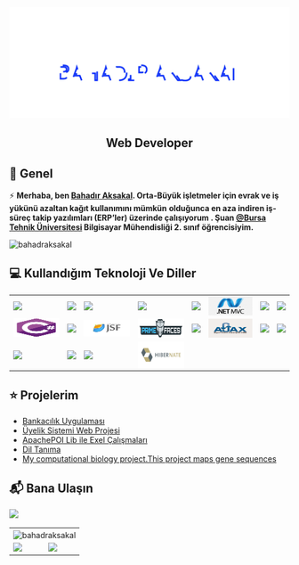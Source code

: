 <link href="https://cdn.jsdelivr.net/npm/bootstrap@5.1.1/dist/css/bootstrap.min.css" rel="stylesheet" integrity="sha384-F3w7mX95PdgyTmZZMECAngseQB83DfGTowi0iMjiWaeVhAn4FJkqJByhZMI3AhiU" crossorigin="anonymous">
<img src="./Bahadr.svg" widht="860px"></img>  

<h2 align="center">Web Developer</h2>

## 📖  Genel
⚡ **Merhaba, ben [Bahadır Aksakal](https://www.linkedin.com/in/bahad%C4%B1r-aksakal-360b721b7/). Orta-Büyük işletmeler için evrak ve iş yükünü azaltan kağıt kullanımını mümkün**
**olduğunca en aza indiren iş-süreç takip yazılımları (ERP’ler) üzerinde çalışıyorum . Şuan [@Bursa Tehnik Üniversitesi](https://btu.edu.tr/) Bilgisayar Mühendisliği 2. sınıf öğrencisiyim.**
<p align="left"><img src="https://komarev.com/ghpvc/?username=bahadraksakal&label=Profile%20views&color=ff0f32&style=flat" alt="bahadraksakal" /></p>

## :computer: Kullandığım Teknoloji Ve Diller
<div class="container" style="align-items: center">
            <table class="table table-striped table-bordered table-hover" sty>
                    <tr>
                        <td><img align="left" src="https://img.shields.io/badge/Java-ED8B00?style=for-the-badge&logo=java&logoColor=white"/></td>
                        <td><img align="left" src="https://img.shields.io/badge/Java EE-ff6600?style=for-the-badge&logo=java&logoColor=white"/></td>
                        <td><img align="left" src="https://img.shields.io/badge/Microsoft_Excel-217346?style=for-the-badge&logo=microsoft-excel&logoColor=white"/></td>
                        <td><img align="left" src="https://img.shields.io/badge/Selenium-43B02A?style=for-the-badge&logo=Selenium&logoColor=white"/></td>
                        <td><img align="left" src="https://img.shields.io/badge/MySQL-00000F?style=for-the-badge&logo=mysql&logoColor=white"/></td>
                        <td><img align="left" src="./img/ASPMVC.png" width="104" height="34"/></td>
                        <td><img align="left" src="https://img.shields.io/badge/Python-FFD43B?style=for-the-badge&logo=python&logoColor=darkgreen"/></td>
                        <td><img align="left" src="https://img.shields.io/badge/c-%2300599C.svg?style=for-the-badge&logo=c&logoColor=white"/></td>
                    </tr>
                    <tr>
                        <td><img src="./csharp-original.svg" width="104" height="34"/></td>                        
                        <td><img align="left" src="https://img.shields.io/badge/css3-%231572B6.svg?style=for-the-badge&logo=css3&logoColor=white"/></td>
                        <td><img align="left" src="./img/javaSF.png" width="104" height="30" /></td>
                        <td><img align="left" src="./img/primefaces_logo.png" width="104" height="34" /></td>
                        <td><img align="left" src="https://img.shields.io/badge/jQuery-0769AD?style=for-the-badge&logo=jquery&logoColor=white"/></td>
                        <td><img align="left" src="./img/ajax_basic.png" width="104" height="34" /></td>
                        <td><img align="left" src="https://img.shields.io/badge/bootstrap-%23563D7C.svg?style=for-the-badge&logo=bootstrap&logoColor=white"/></td>
                        <td><img align="left" src="https://img.shields.io/badge/HTML5-E34F26?style=for-the-badge&logo=html5&logoColor=white" /></td>
                    </tr>
                    <tr>
                        <td><img align="left" src="https://img.shields.io/badge/javascript-%23323330.svg?style=for-the-badge&logo=javascript&logoColor=%23F7DF1E"/></td>
                        <td><img align="left" src="https://img.shields.io/badge/spring-%236DB33F.svg?style=for-the-badge&logo=spring&logoColor=white"/></td>
                        <td><img align="left" src="https://img.shields.io/badge/NetBeansIDE-1B6AC6.svg?style=for-the-badge&logo=apache-netbeans-ide&logoColor=white"/></td>
                        <td><img align="left" src="./img/hibernate.svg" width="104" height="48"/></td>
                        <td></td>
                        <td></td>
                        <td></td>
                        <td></td>
                    </tr>               
            </table>
</div>
           

 ## ⭐ Projelerim
* [Bankacılık Uygulaması](https://github.com/bahadraksakal/Java_Bahar_Donemi_Proje) 
* [Üyelik Sistemi Web Projesi](https://github.com/bahadraksakal/Uyelik_Sistemi_Projesi_JSF_2.3)  
* [ApachePOI Lib ile Exel Çalışmaları](https://github.com/bahadraksakal/ApachePOI_Excell_Selenium_MySQL_Ornek)  
* [Dil Tanıma](https://github.com/bahadraksakal/Guz_Donemi_Projem_1.Sinif-) 
* [My computational biology project.This project maps gene sequences](https://github.com/bahadraksakal/Java_HBG_Project) 


## 📬 Bana Ulaşın

[![](https://img.shields.io/badge/linkedin-%230077B5.svg?&style=for-the-badge&logo=linkedin&logoColor=white)](https://www.linkedin.com/in/bahad%C4%B1r-aksakal-360b721b7/)

<div class="container" style="align-items: center">
            <table class="table table-striped table-bordered table-hover">
                <tbody>
                    <tr>
                        <td colspan="2" align="center"><img align="center" src="https://github-readme-stats.vercel.app/api/top-langs?username=bahadraksakal&show_icons=true&cache_seconds=1800&locale=en&layout=compact" alt="bahadraksakal" /></td>
                    </tr>
                    <tr>
                        <td><img  src="https://github-readme-stats.vercel.app/api?username=bahadraksakal&show_icons=true&theme=tokyonight" /></td>
                        <td><img  src="https://github-readme-streak-stats.herokuapp.com/?user=bahadraksakal&theme=tokyonight" /></td>                        
                    </tr>                   
                </tbody>
            </table>
</div>

